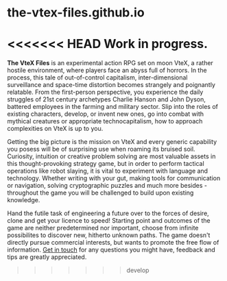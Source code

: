 # the-vtex-files.github.io
<<<<<<< HEAD
Work in progress.
=======
**The VteX Files** is an experimental action RPG set on moon VteX, a rather hostile environment, where players face an abyss full of horrors. In the process, this tale of out-of-control capitalism, inter-dimensional surveillance and space-time distortion becomes strangely and poignantly relatable.
From the first-person perspective, you experience the daily struggles of 21st century archetypes Charlie Hanson and John Dyson, battered employees in the farming and military sector. Slip into the roles of existing characters, develop, or invent new ones, go into combat with mythical creatures or appropriate technocapitalism, how to approach complexities on VteX is up to you.

Getting the big picture is the mission on VteX and every generic capability you posess will be of surprising use when roaming its bruised soil. Curiosity, intuition or creative problem solving are most valuable assets in this thought-provoking strategy game, but in order to perform tactical operations like robot slaying, it is vital to experiment with language and technology. 
Whether writing  with your gut, making tools for communication or navigation, solving cryptographic puzzles and much more besides - 
throughout the game you will be challenged to build upon existing knowledge. 

Hand the futile task of engineering a future over to the forces of desire, clone and get your licence to speed! Starting point and outcomes of the game are neither predetermined nor important, choose from infinite possibilites to discover new, hitherto unknown paths. 
The game doesn't directly pursue commercial interests, but wants to promote the free flow of information. 
[Get in touch](mailto:ca_jaeger@protonmail.com) for any questions you might have, feedback and tips are greatly appreciated.
>>>>>>> develop
